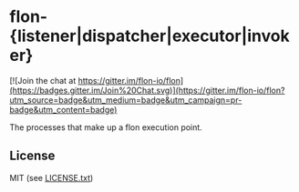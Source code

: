 
# flon-{listener|dispatcher|executor|invoker}

[![Join the chat at https://gitter.im/flon-io/flon](https://badges.gitter.im/Join%20Chat.svg)](https://gitter.im/flon-io/flon?utm_source=badge&utm_medium=badge&utm_campaign=pr-badge&utm_content=badge)

The processes that make up a flon execution point.

## License

MIT (see [LICENSE.txt](LICENSE.txt))


